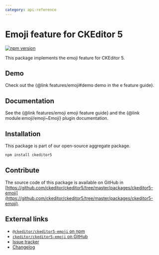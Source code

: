 ```yaml
---
category: api-reference
---
```


# Emoji feature for CKEditor&nbsp;5

[![npm version](https://badge.fury.io/js/%40ckeditor%2Fckeditor5-emoji.svg)](https://www.npmjs.com/package/@ckeditor/ckeditor5-emoji)

This package implements the emoji feature for CKEditor&nbsp;5.

## Demo

Check out the {@link features/emoji#demo demo in the e feature guide}.

## Documentation

See the {@link features/emoji emoji feature guide} and the {@link module:emoji/emoji~Emoji} plugin documentation.

## Installation

This package is part of our open-source aggregate package.

```bash
npm install ckeditor5
```

## Contribute

The source code of this package is available on GitHub in [https://github.com/ckeditor/ckeditor5/tree/master/packages/ckeditor5-emoji](https://github.com/ckeditor/ckeditor5/tree/master/packages/ckeditor5-emoji).

## External links

* [`@ckeditor/ckeditor5-emoji` on npm](https://www.npmjs.com/package/@ckeditor/ckeditor5-emoji)
* [`ckeditor/ckeditor5-emoji` on GitHub](https://github.com/ckeditor/ckeditor5/tree/master/packages/ckeditor5-emoji)
* [Issue tracker](https://github.com/ckeditor/ckeditor5/issues)
* [Changelog](https://github.com/ckeditor/ckeditor5/blob/master/CHANGELOG.md)
